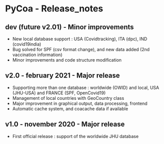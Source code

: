 # PyCoa - Release_notes

## dev (future v2.01) - Minor improvements
- New local database support : USA (Covidtracking), ITA (dpc), IND (covid19india)
- Bug solved for SPF (csv format change), and new data added (2nd vaccination information)
- Minor improvements and code structure modification

## v2.0 - february 2021 - Major release 
- Supporting more than one database : worldwide (OWID) and local, USA (JHU-USA) and FRANCE (SPF, OpenCovid19)
- Management of local countries with GeoCountry class
- Major improvement in graphical output, data processing, frontend
- Automatic cache system, and coacache data if available

## v1.0 - november 2020 - Major release
- First official release : support of the worldwide JHU database
